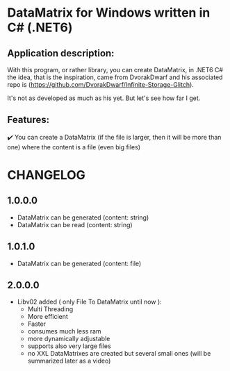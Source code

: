 # DataMatrix for Windows written in C# (.NET6)

## Application description:

With this program, or rather library, you can create DataMatrix, in .NET6 C# the idea, that is the inspiration, came from DvorakDwarf and his associated repo is (https://github.com/DvorakDwarf/Infinite-Storage-Glitch).

It's not as developed as much as his yet. But let's see how far I get.

## Features:

✔️ You can create a DataMatrix (if the file is larger, then it will be more than one) where the content is a file (even big files)


# CHANGELOG

## 1.0.0.0
- DataMatrix can be generated (content: string)
- DataMatrix can be read (content: string)

## 1.0.1.0
- DataMatrix can be generated (content: file)

## 2.0.0.0
- Libv02 added ( only File To DataMatrix until now ):
  - Multi Threading
  - More efficient
  - Faster
  - consumes much less ram
  - more dynamically adjustable
  - supports also very large files
  - no XXL DataMatrixes are created but several small ones (will be summarized later as a video)
